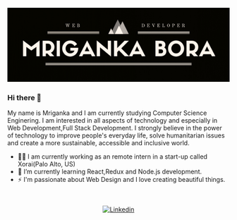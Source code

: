 ![Profile Header Image](https://raw.githubusercontent.com/boramriganka/boramriganka/master/header_github.png)


### Hi there 👋

My name is Mriganka and I am currently studying  Computer Science Enginering. I am interested in all aspects of technology and especially in Web Development,Full Stack Development. I strongly believe in the power of technology to improve people's everyday life, solve humanitarian issues and create a more sustainable, accessible and inclusive world.
<br>
- 👩‍🎓 I am currently working as an remote intern in a start-up called Xorai(Palo Alto, US)
- 🌱 I’m currently learning React,Redux and Node.js development.
- ⚡ I'm passionate about Web Design and I love creating beautiful things.
<br>

<p align="center">
  <a href="https://www.linkedin.com/in/mrigankabora" target="_blank"><img src="https://img.shields.io/badge/LinkedIn-0077B5?style=for-the-badge&logo=linkedin&logoColor=white" alt="Linkedin"></a>
</p>
